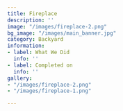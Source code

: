```yaml
---
title: Fireplace
description: ''
image: "/images/fireplace-2.png"
bg_image: "/images/main_banner.jpg"
category: Backyard
information:
- label: What We Did
  info: ''
- label: Completed on
  info: ''
gallery:
- "/images/fireplace-2.png"
- "/images/fireplace-1.png"

---
```

